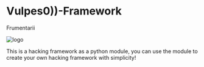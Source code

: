 # Vulpes0))-Framework
Frumentarii 

![logo](relative/README-CUSTOM/Frumentarii%20logo.png)

This is a hacking framework as a python module, you can use the module to create your own hacking framework with simplicity!
